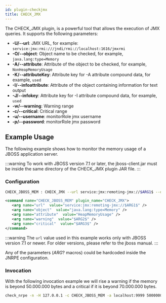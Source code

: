 ```yaml
---
id: plugin-checkjmx
title: CHECK_JMX
---
```


The CHECK_JMX plugin, is a powerful tool that allows the execution of JMX queries. It supports the following parameters:

* **-U/--url**: JMX URL, for example: `service:jmx:rmi:///jndi/rmi://localhost:1616/jmxrmi`
* **-O/--object**: Object name to be checked, for example, `java.lang:type=Memory`
* **-A/--attribute**: Attribute of the object to be checked, for example, `NonHeapMemoryUsage`
* **-K/--attributeKey**: Attribute key for -A attribute compound data, for example, `used`
* **-I/--infoattribute**: Attribute of the object containing information for text output
* **-J/--infokey**: Attribute key for -I attribute compound data, for example, `used`
* **-w/--warning**: Warning range
* **-c/--critical**: Critical range
* **-u/--username**: monitorRole jmx username
* **-p/--password**: monitorRole jmx password

## Example Usage

The following example shows how to monitor the memory usage of a JBOSS application server.

:::warning
To work with JBOSS version 7.1 or later, the jboss-client.jar must be inside the same directory of the CHECK_JMX plugin JAR file.
:::

### Configuration

<!--DOCUSAURUS_CODE_TABS-->
<!-- INI -->
```bash
CHECK_JBOSS_MEM : CHECK_JMX --url service:jmx:remoting-jmx://$ARG1$ --object java.lang:type=Memory --attribute HeapMemoryUsage -K used --warning $ARG2$ --critical $ARG3$
```
<!-- XML -->
```xml
<command name="CHECK_JBOSS_MEM" plugin_name="CHECK_JMX">
   <arg name="url"  value="service:jmx:remoting-jmx://$ARG1$" />
   <arg name="object"  value="java.lang:type=Memory" />
   <arg name="attribute"  value="HeapMemoryUsage" />
   <arg name="warning"  value="$ARG2$" />
   <arg name="critical"  value="$ARG3$" />
</command>
```
<!--END_DOCUSAURUS_CODE_TABS-->

:::warning
The `url` value used in this example works only with JBOSS version 7.1 or newer. For older versions, please refer to the jboss manual.
:::

Any of the parameters ($ARG?$ macros) could be hardcoded inside the JNRPE configuration.

### Invocation

With the following invocation example we will rise a warning if the memory is beyond 50.000.000 bytes and a critical if it is beyond 70.000.000 bytes.

```bash
check_nrpe -n -H 127.0.0.1 -c CHECK_JBOSS_MEM -a localhost:9999 50000000 70000000
```
